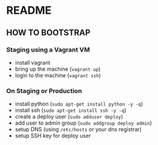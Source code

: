 # README

## HOW TO BOOTSTRAP

### Staging using a Vagrant VM

- install vagrant
- bring up the machine (`vagrant up`)
- login to the machine (`vagrant ssh`)

### On Staging or Production

- install python (`sudo apt-get install python -y -q`)
- install ssh (`sudo apt-get install ssh -y -q`)
- create a deploy user (`sudo adduser deploy`)
- add user to admin group (`sudo addgroup deploy admin`)
- setup DNS (using `/etc/hosts` or your dns registrar)
- setup SSH key for deploy user

